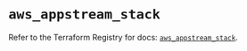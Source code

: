 # `aws_appstream_stack`

Refer to the Terraform Registry for docs: [`aws_appstream_stack`](https://registry.terraform.io/providers/hashicorp/aws/5.52.0/docs/resources/appstream_stack).
